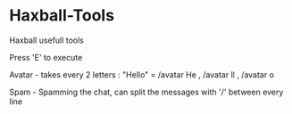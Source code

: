 # Haxball-Tools
Haxball usefull tools

Press 'E' to execute

Avatar - takes every 2 letters : "Hello" = /avatar He , /avatar ll , /avatar o

Spam - Spamming the chat, can split the messages with '/' between every line
